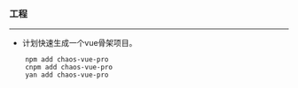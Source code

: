 ### 工程
---
  <ul>
     <li>计划快速生成一个vue骨架项目。</li>
  </ul>

        npm add chaos-vue-pro
        cnpm add chaos-vue-pro
        yan add chaos-vue-pro
